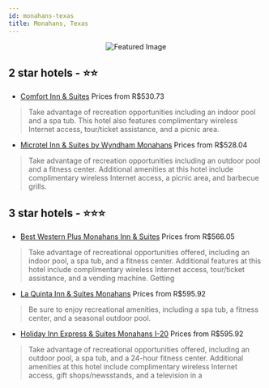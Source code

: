 ```yaml
---
id: monahans-texas
title: Monahans, Texas
---
```


<center><img src="https://i.travelapi.com/hotels/2000000/1610000/1608100/1608098/67143467_z.jpg" alt="Featured Image" /></center>


##  2 star hotels - ⭐️⭐️

-    [Comfort Inn & Suites](https://us.hurb.com/hotels/monahans/comfort-inn-suites-JNP-JP191518?cmp=18055) Prices from R$530.73
   > Take advantage of recreation opportunities including an indoor pool and a spa tub. This hotel also features complimentary wireless Internet access, tour/ticket assistance, and a picnic area.
-    [Microtel Inn & Suites by Wyndham Monahans](https://us.hurb.com/hotels/monahans/microtel-inn-suites-by-wyndham-monahans-JNP-JP997575?cmp=18055) Prices from R$528.04
   > Take advantage of recreation opportunities including an outdoor pool and a fitness center. Additional amenities at this hotel include complimentary wireless Internet access, a picnic area, and barbecue grills.

##  3 star hotels - ⭐️⭐️⭐️

-    [Best Western Plus Monahans Inn & Suites](https://us.hurb.com/hotels/monahans/best-western-plus-monahans-inn-suites-JNP-JP108768?cmp=18055) Prices from R$566.05
   > Take advantage of recreational opportunities offered, including an indoor pool, a spa tub, and a fitness center. Additional features at this hotel include complimentary wireless Internet access, tour/ticket assistance, and a vending machine. Getting 
-    [La Quinta Inn & Suites Monahans](https://us.hurb.com/hotels/monahans/la-quinta-inn-suites-monahans-JNP-JP185388?cmp=18055) Prices from R$595.92
   > Be sure to enjoy recreational amenities, including a spa tub, a fitness center, and a seasonal outdoor pool.
-    [Holiday Inn Express & Suites Monahans I-20](https://us.hurb.com/hotels/monahans/holiday-inn-express-suites-monahans-i-20-JNP-JP311374?cmp=18055) Prices from R$595.92
   > Take advantage of recreational opportunities offered, including an outdoor pool, a spa tub, and a 24-hour fitness center. Additional amenities at this hotel include complimentary wireless Internet access, gift shops/newsstands, and a television in a 
